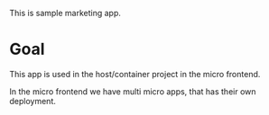 This is sample marketing app.

# Goal
This app is used in the host/container project in the micro frontend.

In the micro frontend we have multi micro apps, that has their own deployment.
